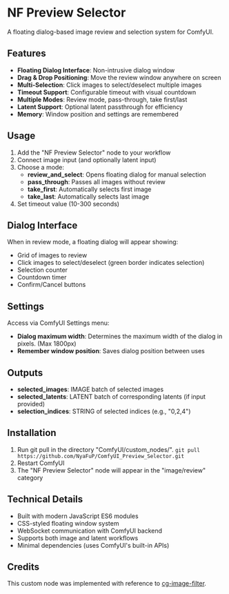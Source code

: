 # NF Preview Selector

A floating dialog-based image review and selection system for ComfyUI.

## Features

- **Floating Dialog Interface**: Non-intrusive dialog window
- **Drag & Drop Positioning**: Move the review window anywhere on screen
- **Multi-Selection**: Click images to select/deselect multiple images
- **Timeout Support**: Configurable timeout with visual countdown
- **Multiple Modes**: Review mode, pass-through, take first/last
- **Latent Support**: Optional latent passthrough for efficiency
- **Memory**: Window position and settings are remembered

## Usage

1. Add the "NF Preview Selector" node to your workflow
2. Connect image input (and optionally latent input)
3. Choose a mode:
   - **review_and_select**: Opens floating dialog for manual selection
   - **pass_through**: Passes all images without review
   - **take_first**: Automatically selects first image
   - **take_last**: Automatically selects last image
4. Set timeout value (10-300 seconds)

## Dialog Interface

When in review mode, a floating dialog will appear showing:
- Grid of images to review
- Click images to select/deselect (green border indicates selection)
- Selection counter
- Countdown timer
- Confirm/Cancel buttons

## Settings

Access via ComfyUI Settings menu:
- **Dialog maximum width**: Determines the maximum width of the dialog in pixels. (Max 1800px)
- **Remember window position**: Saves dialog position between uses


## Outputs

- **selected_images**: IMAGE batch of selected images
- **selected_latents**: LATENT batch of corresponding latents (if input provided)
- **selection_indices**: STRING of selected indices (e.g., "0,2,4")

## Installation

1. Run git pull in the directory "ComfyUI/custom_nodes/".
 ```git pull https://github.com/NyaFuP/ComfyUI_Preview_Selector.git```
3. Restart ComfyUI
4. The "NF Preview Selector" node will appear in the "image/review" category

## Technical Details

- Built with modern JavaScript ES6 modules
- CSS-styled floating window system
- WebSocket communication with ComfyUI backend
- Supports both image and latent workflows
- Minimal dependencies (uses ComfyUI's built-in APIs)


## Credits

This custom node was implemented with reference to [cg-image-filter](https://github.com/chrisgoringe/cg-image-filter).
